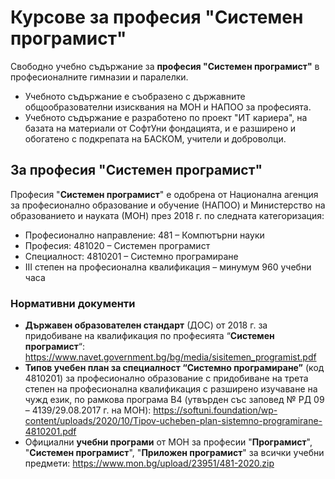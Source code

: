 # Курсове за професия "Системен програмист"

Свободно учебно съдържание за **професия "Системен програмист"** в професионалните гимназии и паралелки.
 - Учебното съдържание е съобразено с държавните общообразователни изисквания на МОН и НАПОО за професията.
 - Учебното съдържание е разработено по проект "ИТ кариера", на базата на материали от СофтУни фондацията, и е разширено и обогатено с подкрепата на БАСКОМ, учители и доброволци.

## За професия "Системен програмист"

Професия "**Системен програмист**" е одобрена от Национална агенция за професионално образование и обучение (НАПОО) и Министерство на образованието и науката (МОН) през 2018 г. по следната категоризация:
 - Професионално направление: 481 – Компютърни науки
 - Професия: 481020 – Системен програмист
 - Специалност: 4810201 – Системно програмиране
 - III степен на професионална квалификация – минумум 960 учебни часа

### Нормативни документи
 - **Държавен образователен стандарт** (ДОС) от 2018 г. за придобиване на квалификация по професията “**Системен програмист**“: https://www.navet.government.bg/bg/media/sisitemen_programist.pdf
 - **Типов учебен план за специалност “Системно програмиране”** (код 4810201) за професионално образование с придобиване на трета степен на професионална квалификация с разширено изучаване на чужд език, по рамкова програма B4 (утвърден със заповед № РД 09 – 4139/29.08.2017 г. на МОН): https://softuni.foundation/wp-content/uploads/2020/10/Tipov-ucheben-plan-sistemno-programirane-4810201.pdf
  - Официални **учебни програми** от МОН за професии "**Програмист**", "**Системен програмист**", "**Приложен програмист**" за всички учебни предмети: https://www.mon.bg/upload/23951/481-2020.zip
